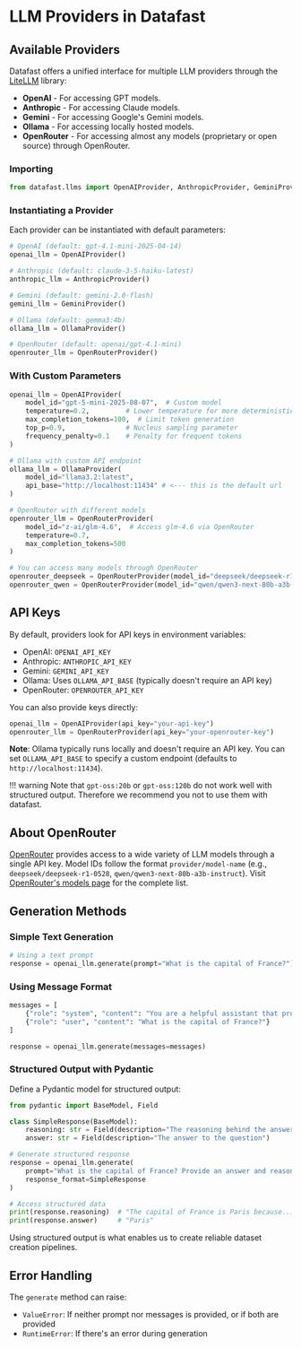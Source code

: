 # LLM Providers in Datafast

## Available Providers

Datafast offers a unified interface for multiple LLM providers through the [LiteLLM](https://github.com/BerriAI/litellm) library:

- **OpenAI** - For accessing GPT models.
- **Anthropic** - For accessing Claude models.
- **Gemini** - For accessing Google's Gemini models.
- **Ollama** - For accessing locally hosted models.
- **OpenRouter** - For accessing almost any models (proprietary or open source) through OpenRouter.

### Importing

```python
from datafast.llms import OpenAIProvider, AnthropicProvider, GeminiProvider, OllamaProvider, OpenRouterProvider
```

### Instantiating a Provider

Each provider can be instantiated with default parameters:

```python
# OpenAI (default: gpt-4.1-mini-2025-04-14)
openai_llm = OpenAIProvider()

# Anthropic (default: claude-3-5-haiku-latest)
anthropic_llm = AnthropicProvider()

# Gemini (default: gemini-2.0-flash)
gemini_llm = GeminiProvider()

# Ollama (default: gemma3:4b)
ollama_llm = OllamaProvider()

# OpenRouter (default: openai/gpt-4.1-mini)
openrouter_llm = OpenRouterProvider()
```

### With Custom Parameters

```python
openai_llm = OpenAIProvider(
    model_id="gpt-5-mini-2025-08-07",  # Custom model
    temperature=0.2,         # Lower temperature for more deterministic outputs
    max_completion_tokens=100,  # Limit token generation
    top_p=0.9,               # Nucleus sampling parameter
    frequency_penalty=0.1    # Penalty for frequent tokens
)

# Ollama with custom API endpoint
ollama_llm = OllamaProvider(
    model_id="llama3.2:latest",
    api_base="http://localhost:11434" # <--- this is the default url
)

# OpenRouter with different models
openrouter_llm = OpenRouterProvider(
    model_id="z-ai/glm-4.6",  # Access glm-4.6 via OpenRouter
    temperature=0.7,
    max_completion_tokens=500
)

# You can access many models through OpenRouter
openrouter_deepseek = OpenRouterProvider(model_id="deepseek/deepseek-r1-0528")
openrouter_qwen = OpenRouterProvider(model_id="qwen/qwen3-next-80b-a3b-instruct")
```

## API Keys

By default, providers look for API keys in environment variables:

- OpenAI: `OPENAI_API_KEY`
- Anthropic: `ANTHROPIC_API_KEY`
- Gemini: `GEMINI_API_KEY`
- Ollama: Uses `OLLAMA_API_BASE` (typically doesn't require an API key)
- OpenRouter: `OPENROUTER_API_KEY`

You can also provide keys directly:

```python
openai_llm = OpenAIProvider(api_key="your-api-key")
openrouter_llm = OpenRouterProvider(api_key="your-openrouter-key")
```

**Note**: Ollama typically runs locally and doesn't require an API key. You can set `OLLAMA_API_BASE` to specify a custom endpoint (defaults to `http://localhost:11434`).

!!! warning
    Note that `gpt-oss:20b` or `gpt-oss:120b` do not work well with structured output. Therefore we recommend you not to use them with datafast.

## About OpenRouter

[OpenRouter](https://openrouter.ai/) provides access to a wide variety of LLM models through a single API key. Model IDs follow the format `provider/model-name` (e.g., `deepseek/deepseek-r1-0528`, `qwen/qwen3-next-80b-a3b-instruct`). Visit [OpenRouter's models page](https://openrouter.ai/models) for the complete list.

## Generation Methods

### Simple Text Generation

```python
# Using a text prompt
response = openai_llm.generate(prompt="What is the capital of France?")
```

### Using Message Format

```python
messages = [
    {"role": "system", "content": "You are a helpful assistant that provides brief answers."},
    {"role": "user", "content": "What is the capital of France?"}
]

response = openai_llm.generate(messages=messages)
```

### Structured Output with Pydantic

Define a Pydantic model for structured output:

```python
from pydantic import BaseModel, Field

class SimpleResponse(BaseModel):
    reasoning: str = Field(description="The reasoning behind the answer")
    answer: str = Field(description="The answer to the question")

# Generate structured response
response = openai_llm.generate(
    prompt="What is the capital of France? Provide an answer and reasoning.",
    response_format=SimpleResponse
)

# Access structured data
print(response.reasoning)  # "The capital of France is Paris because..."
print(response.answer)     # "Paris"
```

Using structured output is what enables us to create reliable dataset creation pipelines.

## Error Handling

The `generate` method can raise:

- `ValueError`: If neither prompt nor messages is provided, or if both are provided
- `RuntimeError`: If there's an error during generation
